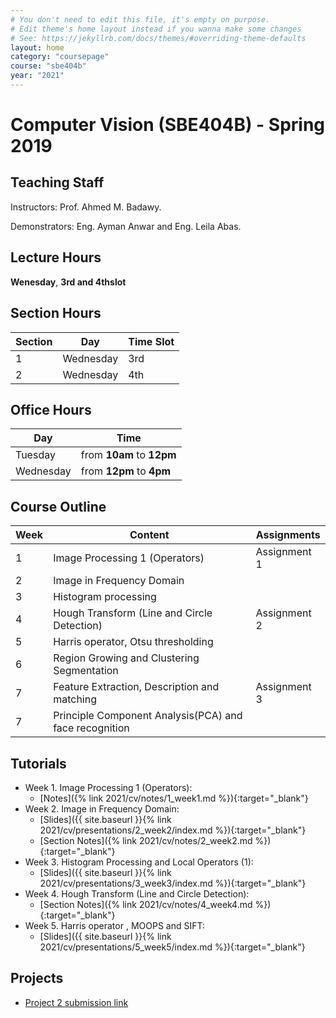```yaml
---
# You don't need to edit this file, it's empty on purpose.
# Edit theme's home layout instead if you wanna make some changes
# See: https://jekyllrb.com/docs/themes/#overriding-theme-defaults
layout: home
category: "coursepage"
course: "sbe404b"
year: "2021"
---
```

# Computer Vision \(SBE404B\) - Spring 2019

## Teaching Staff

Instructors: Prof. Ahmed M. Badawy.

Demonstrators: Eng. Ayman Anwar and Eng. Leila Abas.

## Lecture Hours

**Wenesday**, **3rd and 4thslot**

## Section Hours

| Section | Day | Time Slot |
|---------|-----|-----------|
|   1     | Wednesday | 3rd |
|   2     | Wednesday | 4th |

## Office Hours

| Day | Time |
|-----|-----------|
| Tuesday | from **10am** to **12pm** |
| Wednesday | from **12pm** to **4pm** |


## Course Outline

| Week | Content |  Assignments
|------|-----------------|-----|
|   1  | Image Processing 1 (Operators) | Assignment 1 |
|   2  | Image in Frequency Domain |   |
|   3  | Histogram processing |   |
|   4  | Hough Transform (Line and Circle Detection) | Assignment 2 |
|   5  | Harris operator, Otsu thresholding |   |
|   6  | Region Growing and Clustering Segmentation |   |
|   7  | Feature Extraction, Description and matching | Assignment 3  |
|   7  | Principle Component Analysis(PCA) and face recognition |   |

## Tutorials

* Week 1. Image Processing 1 (Operators):
    * [Notes]({% link 2021/cv/notes/1_week1.md %}){:target="_blank"}
* Week 2. Image in Frequency Domain:
    * [Slides]({{ site.baseurl }}{% link 2021/cv/presentations/2_week2/index.md %}){:target="_blank"}
    * [Section Notes]({% link 2021/cv/notes/2_week2.md %}){:target="_blank"}
* Week 3. Histogram Processing and Local Operators (1):
    * [Slides]({{ site.baseurl }}{% link 2021/cv/presentations/3_week3/index.md %}){:target="_blank"}
* Week 4. Hough Transform (Line and Circle Detection):
    * [Section Notes]({% link 2021/cv/notes/4_week4.md %}){:target="_blank"}
* Week 5. Harris operator , MOOPS and SIFT:
    * [Slides]({{ site.baseurl }}{% link 2021/cv/presentations/5_week5/index.md %}){:target="_blank"}

<!-- * Week 5. Harris operator, Otsu thresholding, and Revision:
    * [Slides]({{ site.baseurl }}{% link 2021/cv/presentations/5_week5/index.md %}){:target="_blank"}
* Week 6. Region Growing and Clustering Segmentation:
    * [Section Notes]({% link 2021/cv/notes/6_week6.md %}){:target="_blank"}
* Week 7. Feature Extraction, Description and matching:
    * [Section Notes]({% link 2021/cv/notes/7_week7.md %}){:target="_blank"}
* Week 8. Principle Component Analysis(PCA) and face recognition:
    * [Section Notes]({% link 2021/cv/notes/8_week8.md %}){:target="_blank"} -->

## Projects

* [Project 2 submission link](https://classroom.github.com/g/ynU7WKPO)
